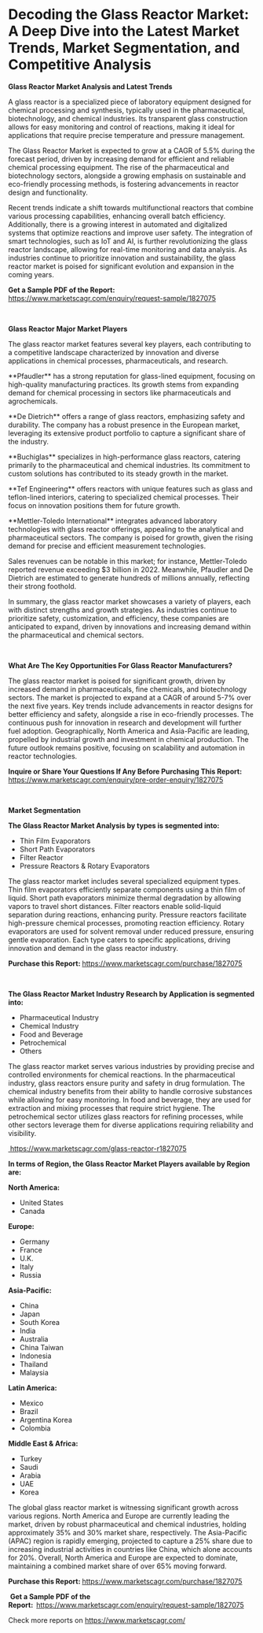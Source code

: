 <p><h1>Decoding the Glass Reactor Market: A Deep Dive into the Latest Market Trends, Market Segmentation, and Competitive Analysis</h1></p><p><strong>Glass Reactor Market Analysis and Latest Trends</strong></p>
<p><p>A glass reactor is a specialized piece of laboratory equipment designed for chemical processing and synthesis, typically used in the pharmaceutical, biotechnology, and chemical industries. Its transparent glass construction allows for easy monitoring and control of reactions, making it ideal for applications that require precise temperature and pressure management. </p><p>The Glass Reactor Market is expected to grow at a CAGR of 5.5% during the forecast period, driven by increasing demand for efficient and reliable chemical processing equipment. The rise of the pharmaceutical and biotechnology sectors, alongside a growing emphasis on sustainable and eco-friendly processing methods, is fostering advancements in reactor design and functionality. </p><p>Recent trends indicate a shift towards multifunctional reactors that combine various processing capabilities, enhancing overall batch efficiency. Additionally, there is a growing interest in automated and digitalized systems that optimize reactions and improve user safety. The integration of smart technologies, such as IoT and AI, is further revolutionizing the glass reactor landscape, allowing for real-time monitoring and data analysis. As industries continue to prioritize innovation and sustainability, the glass reactor market is poised for significant evolution and expansion in the coming years.</p></p>
<p><strong>Get a Sample PDF of the Report:&nbsp;</strong> <a href="https://www.marketscagr.com/enquiry/request-sample/1827075?utm_campaign=2265&utm_medium=2&utm_source=Github&utm_content=ia&utm_term=22022025&utm_id=glass-reactor">https://www.marketscagr.com/enquiry/request-sample/1827075</a></p>
<p>&nbsp;</p>
<p><strong>Glass Reactor Major Market Players</strong></p>
<p><p>The glass reactor market features several key players, each contributing to a competitive landscape characterized by innovation and diverse applications in chemical processes, pharmaceuticals, and research.</p><p>**Pfaudler** has a strong reputation for glass-lined equipment, focusing on high-quality manufacturing practices. Its growth stems from expanding demand for chemical processing in sectors like pharmaceuticals and agrochemicals. </p><p>**De Dietrich** offers a range of glass reactors, emphasizing safety and durability. The company has a robust presence in the European market, leveraging its extensive product portfolio to capture a significant share of the industry. </p><p>**Buchiglas** specializes in high-performance glass reactors, catering primarily to the pharmaceutical and chemical industries. Its commitment to custom solutions has contributed to its steady growth in the market.</p><p>**Tef Engineering** offers reactors with unique features such as glass and teflon-lined interiors, catering to specialized chemical processes. Their focus on innovation positions them for future growth.</p><p>**Mettler-Toledo International** integrates advanced laboratory technologies with glass reactor offerings, appealing to the analytical and pharmaceutical sectors. The company is poised for growth, given the rising demand for precise and efficient measurement technologies.</p><p>Sales revenues can be notable in this market; for instance, Mettler-Toledo reported revenue exceeding $3 billion in 2022. Meanwhile, Pfaudler and De Dietrich are estimated to generate hundreds of millions annually, reflecting their strong foothold.</p><p>In summary, the glass reactor market showcases a variety of players, each with distinct strengths and growth strategies. As industries continue to prioritize safety, customization, and efficiency, these companies are anticipated to expand, driven by innovations and increasing demand within the pharmaceutical and chemical sectors.</p></p>
<p>&nbsp;</p>
<p><strong>What Are The Key Opportunities For Glass Reactor Manufacturers?</strong></p>
<p><p>The glass reactor market is poised for significant growth, driven by increased demand in pharmaceuticals, fine chemicals, and biotechnology sectors. The market is projected to expand at a CAGR of around 5-7% over the next five years. Key trends include advancements in reactor designs for better efficiency and safety, alongside a rise in eco-friendly processes. The continuous push for innovation in research and development will further fuel adoption. Geographically, North America and Asia-Pacific are leading, propelled by industrial growth and investment in chemical production. The future outlook remains positive, focusing on scalability and automation in reactor technologies.</p></p>
<p><strong>Inquire or Share Your Questions If Any Before Purchasing This Report:</strong> <a href="https://www.marketscagr.com/enquiry/pre-order-enquiry/1827075?utm_campaign=2265&utm_medium=2&utm_source=Github&utm_content=ia&utm_term=22022025&utm_id=glass-reactor">https://www.marketscagr.com/enquiry/pre-order-enquiry/1827075</a></p>
<p>&nbsp;</p>
<p><strong>Market Segmentation</strong></p>
<p><strong>The Glass Reactor Market Analysis by types is segmented into:</strong></p>
<p><ul><li>Thin Film Evaporators</li><li>Short Path Evaporators</li><li>Filter Reactor</li><li>Pressure Reactors & Rotary Evaporators</li></ul></p>
<p><p>The glass reactor market includes several specialized equipment types. Thin film evaporators efficiently separate components using a thin film of liquid. Short path evaporators minimize thermal degradation by allowing vapors to travel short distances. Filter reactors enable solid-liquid separation during reactions, enhancing purity. Pressure reactors facilitate high-pressure chemical processes, promoting reaction efficiency. Rotary evaporators are used for solvent removal under reduced pressure, ensuring gentle evaporation. Each type caters to specific applications, driving innovation and demand in the glass reactor industry.</p></p>
<p><strong>Purchase this Report:&nbsp;</strong><a href="https://www.marketscagr.com/purchase/1827075?utm_campaign=2265&utm_medium=2&utm_source=Github&utm_content=ia&utm_term=22022025&utm_id=glass-reactor">https://www.marketscagr.com/purchase/1827075</a></p>
<p>&nbsp;</p>
<p><strong>The Glass Reactor Market Industry Research by Application is segmented into:</strong></p>
<p><ul><li>Pharmaceutical Industry</li><li>Chemical Industry</li><li>Food and Beverage</li><li>Petrochemical</li><li>Others</li></ul></p>
<p><p>The glass reactor market serves various industries by providing precise and controlled environments for chemical reactions. In the pharmaceutical industry, glass reactors ensure purity and safety in drug formulation. The chemical industry benefits from their ability to handle corrosive substances while allowing for easy monitoring. In food and beverage, they are used for extraction and mixing processes that require strict hygiene. The petrochemical sector utilizes glass reactors for refining processes, while other sectors leverage them for diverse applications requiring reliability and visibility.</p></p>
<p><a href="https://www.marketscagr.com/glass-reactor-r1827075?utm_campaign=2265&utm_medium=2&utm_source=Github&utm_content=ia&utm_term=22022025&utm_id=glass-reactor">&nbsp;https://www.marketscagr.com/glass-reactor-r1827075</a></p>
<p><strong>In terms of Region, the Glass Reactor Market Players available by Region are:</strong></p>
<p>
    <p> <strong> North America: </strong>
        <ul>
            <li>United States</li>
            <li>Canada</li>
        </ul>
        </p> 
    <p> <strong> Europe: </strong>
        <ul>
            <li>Germany</li>
            <li>France</li>
            <li>U.K.</li>
            <li>Italy</li>
            <li>Russia</li>
        </ul>
        </p> 
    <p> <strong> Asia-Pacific: </strong>
        <ul>
            <li>China</li>
            <li>Japan</li>
            <li>South Korea</li>
            <li>India</li>
            <li>Australia</li>
            <li>China Taiwan</li>
            <li>Indonesia</li>
            <li>Thailand</li>
            <li>Malaysia</li>
        </ul>
        </p> 
    <p> <strong> Latin America: </strong>
        <ul>
            <li>Mexico</li>
            <li>Brazil</li>
            <li>Argentina Korea</li>
            <li>Colombia</li>
        </ul>
        </p> 
    <p> <strong> Middle East & Africa: </strong>
        <ul>
            <li>Turkey</li>
            <li>Saudi</li>
            <li>Arabia</li>
            <li>UAE</li>
            <li>Korea</li>
        </ul>
    </p>
    </p>
<p><p>The global glass reactor market is witnessing significant growth across various regions. North America and Europe are currently leading the market, driven by robust pharmaceutical and chemical industries, holding approximately 35% and 30% market share, respectively. The Asia-Pacific (APAC) region is rapidly emerging, projected to capture a 25% share due to increasing industrial activities in countries like China, which alone accounts for 20%. Overall, North America and Europe are expected to dominate, maintaining a combined market share of over 65% moving forward.</p></p>
<p><strong>Purchase this Report: </strong><a href="https://www.marketscagr.com/purchase/1827075?utm_campaign=2265&utm_medium=2&utm_source=Github&utm_content=ia&utm_term=22022025&utm_id=glass-reactor">https://www.marketscagr.com/purchase/1827075</a></p>
<p>&nbsp;<strong>Get a Sample PDF of the Report:&nbsp;&nbsp;</strong><a href="https://www.marketscagr.com/enquiry/request-sample/1827075?utm_campaign=2265&utm_medium=2&utm_source=Github&utm_content=ia&utm_term=22022025&utm_id=glass-reactor">https://www.marketscagr.com/enquiry/request-sample/1827075</a></p>
<p><strong></strong></p>
<p>Check more reports on <a href="https://www.marketscagr.com/?utm_campaign=2265&utm_medium=2&utm_source=Github&utm_content=ia&utm_term=22022025&utm_id=glass-reactor">https://www.marketscagr.com/</a></p>